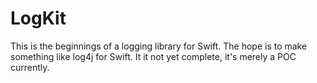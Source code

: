 # LogKit

This is the beginnings of a logging library for Swift. The hope is to make something like log4j for Swift. It it not yet complete, it's merely a POC currently.

